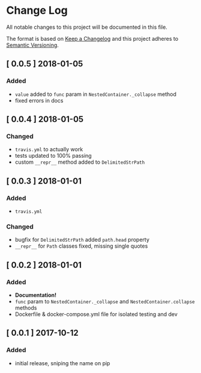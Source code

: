# Change Log
All notable changes to this project will be documented in this file.

The format is based on [Keep a Changelog](http://keepachangelog.com/)
and this project adheres to [Semantic Versioning](http://semver.org/).

## [ 0.0.5 ] 2018-01-05

### Added

* `value` added to `func` param in `NestedContainer._collapse` method
* fixed errors in docs

## [ 0.0.4 ] 2018-01-05

### Changed
* `travis.yml` to actually work
* tests updated to 100% passing
* custom `__repr__` method added to `DelimitedStrPath`

## [ 0.0.3 ] 2018-01-01

### Added
* `travis.yml`

### Changed
* bugfix for `DelimitedStrPath` added `path.head` property
* `__repr__` for `Path` classes fixed, missing single quotes

## [ 0.0.2 ] 2018-01-01

### Added
* **Documentation!**
* `func` param to `NestedContainer._collapse` and `NestedContainer.collapse` methods
* Dockerfile & docker-compose.yml file for isolated testing and dev

## [ 0.0.1 ] 2017-10-12

### Added
* initial release, sniping the name on pip
